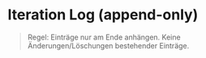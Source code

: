 # Iteration Log (append-only)
> Regel: Einträge nur am Ende anhängen. Keine Änderungen/Löschungen bestehender Einträge.

